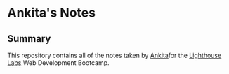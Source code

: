 # Ankita's Notes

## Summary 

This repository contains all of the notes taken by [Ankita](https://github.com/Ankitaahuja)for the [Lighthouse Labs](https://github.com/lighthouse-labs) Web Development Bootcamp.